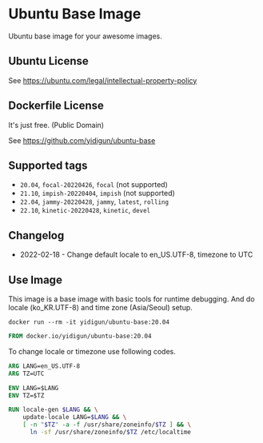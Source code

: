# Ubuntu Base Image

Ubuntu base image for your awesome images.

## Ubuntu License

See https://ubuntu.com/legal/intellectual-property-policy

## Dockerfile License

It's just free. (Public Domain)

See https://github.com/yidigun/ubuntu-base

## Supported tags

* ```20.04```, ```focal-20220426```, ```focal``` (not supported)
* ```21.10```, ```impish-20220404```, ```impish``` (not supported)
* ```22.04```, ```jammy-20220428```, ```jammy```, ```latest```, ```rolling```
* ```22.10```, ```kinetic-20220428```, ```kinetic```, ```devel```

## Changelog

* 2022-02-18 - Change default locale to en_US.UTF-8, timezone to UTC

## Use Image

This image is a base image with basic tools for runtime debugging.
And do locale (ko_KR.UTF-8) and time zone (Asia/Seoul) setup.

```shell
docker run --rm -it yidigun/ubuntu-base:20.04
```

```dockerfile
FROM docker.io/yidigun/ubuntu-base:20.04
```

To change locale or timezone use following codes.

```dockerfile
ARG LANG=en_US.UTF-8
ARG TZ=UTC

ENV LANG=$LANG
ENV TZ=$TZ

RUN locale-gen $LANG && \
    update-locale LANG=$LANG && \
    [ -n "$TZ" -a -f /usr/share/zoneinfo/$TZ ] && \
      ln -sf /usr/share/zoneinfo/$TZ /etc/localtime
```
